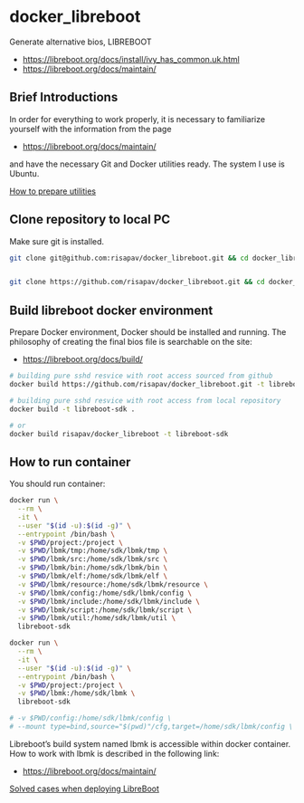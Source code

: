 # docker_libreboot
Generate alternative bios, LIBREBOOT
- https://libreboot.org/docs/install/ivy_has_common.uk.html
- https://libreboot.org/docs/maintain/


## Brief Introductions

In order for everything to work properly, it is necessary to familiarize yourself with the information 
from the page 
- https://libreboot.org/docs/maintain/

and have the necessary Git and Docker utilities ready. The system I use is Ubuntu.

[How to prepare utilities](utilities.md)

## Clone repository to local PC

Make sure git is installed.

```sh
git clone git@github.com:risapav/docker_libreboot.git && cd docker_libreboot


git clone https://github.com/risapav/docker_libreboot.git && cd docker_libreboot
```

## Build libreboot docker environment

Prepare Docker environment, Docker should be installed and running. The philosophy of creating the final bios file is searchable on the site: 

- https://libreboot.org/docs/build/

```sh
# building pure sshd resvice with root access sourced from github
docker build https://github.com/risapav/docker_libreboot.git -t libreboot-sdk 

# building pure sshd resvice with root access from local repository
docker build -t libreboot-sdk .

# or
docker build risapav/docker_libreboot -t libreboot-sdk 
```

## How to run container

You should run container:
    
```sh    
docker run \
  --rm \
  -it \
  --user "$(id -u):$(id -g)" \
  --entrypoint /bin/bash \
  -v $PWD/project:/project \
  -v $PWD/lbmk/tmp:/home/sdk/lbmk/tmp \
  -v $PWD/lbmk/src:/home/sdk/lbmk/src \
  -v $PWD/lbmk/bin:/home/sdk/lbmk/bin \
  -v $PWD/lbmk/elf:/home/sdk/lbmk/elf \
  -v $PWD/lbmk/resource:/home/sdk/lbmk/resource \
  -v $PWD/lbmk/config:/home/sdk/lbmk/config \
  -v $PWD/lbmk/include:/home/sdk/lbmk/include \
  -v $PWD/lbmk/script:/home/sdk/lbmk/script \
  -v $PWD/lbmk/util:/home/sdk/lbmk/util \
  libreboot-sdk

docker run \
  --rm \
  -it \
  --user "$(id -u):$(id -g)" \
  --entrypoint /bin/bash \
  -v $PWD/project:/project \
  -v $PWD/lbmk:/home/sdk/lbmk \
  libreboot-sdk

# -v $PWD/config:/home/sdk/lbmk/config \
# --mount type=bind,source="$(pwd)"/cfg,target=/home/sdk/lbmk/config \
```

Libreboot’s build system named lbmk is accessible within docker container. How to work with lbmk is described
in the following link:

- https://libreboot.org/docs/maintain/

[Solved cases when deploying LibreBoot](deploying.md)
